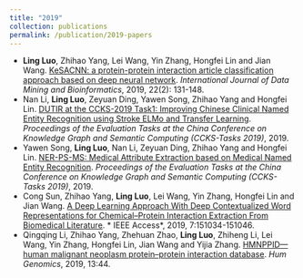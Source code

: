 ```yaml
---
title: "2019"
collection: publications
permalink: /publication/2019-papers
---
```

- **Ling Luo**, Zhihao Yang, Lei Wang, Yin Zhang, Hongfei Lin and Jian Wang. [KeSACNN: a protein-protein interaction article classification approach based on deep neural network](https://www.inderscienceonline.com/doi/abs/10.1504/IJDMB.2019.099724). *International Journal of Data Mining and Bioinformatics*, 2019, 22(2): 131-148.
- Nan Li, **Ling Luo**, Zeyuan Ding, Yawen Song, Zhihao Yang and Hongfei Lin. [DUTIR at the CCKS-2019 Task1: Improving Chinese Clinical Named Entity Recognition using Stroke ELMo and Transfer Learning](https://conference.bj.bcebos.com/ccks2019/eval/webpage/pdfs/eval_paper_1_1_3.pdf). *Proceedings of the Evaluation Tasks at the China Conference on Knowledge Graph and Semantic Computing (CCKS-Tasks 2019)*, 2019.
- Yawen Song, **Ling Luo**, Nan Li, Zeyuan Ding, Zhihao Yang and Hongfei Lin. [NER-PS-MS: Medical Attribute Extraction based on Medical Named Entity Recognition](https://conference.bj.bcebos.com/ccks2019/eval/webpage/pdfs/eval_paper_1_2_3.pdf). *Proceedings of the Evaluation Tasks at the China Conference on Knowledge Graph and Semantic Computing (CCKS-Tasks 2019)*, 2019.
- Cong Sun, Zhihao Yang, **Ling Luo**, Lei Wang, Yin Zhang, Hongfei Lin and Jian Wang. [A Deep Learning Approach With Deep Contextualized Word Representations for Chemical–Protein Interaction Extraction From Biomedical Literature](https://ieeexplore.ieee.org/abstract/document/8876707). * IEEE Access*, 2019, 7:151034-151046.
- Qingqing Li, Zhihao Yang, Zhehuan Zhao, **Ling Luo**, Zhiheng Li, Lei Wang, Yin Zhang, Hongfei Lin, Jian Wang and Yijia Zhang. [HMNPPID—human malignant neoplasm protein–protein interaction database](https://link.springer.com/article/10.1186/s40246-019-0223-5). *Hum Genomics*, 2019, 13:44.
